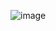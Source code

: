 ![image](https://github.com/naman478/portfolio/assets/111689566/ce819f34-0c6a-464b-8975-f7a82ae80bc8)
